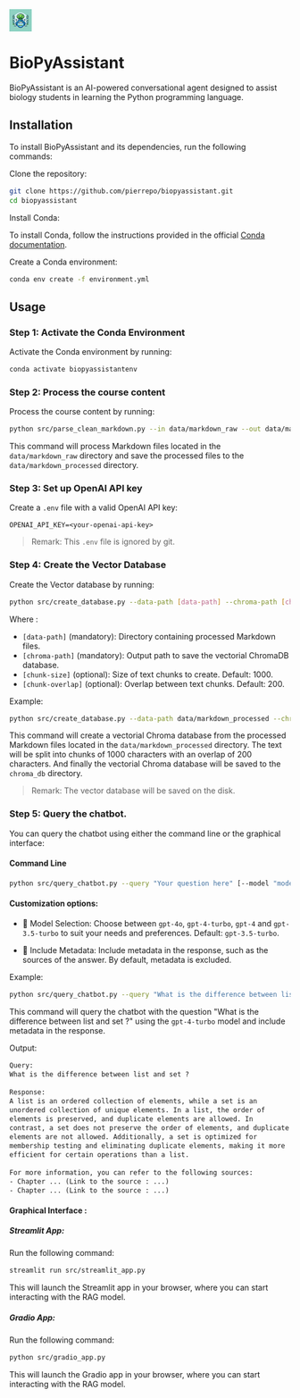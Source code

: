 
<div style="display: flex; align-items: left;">
  <img src="data/logo.webp" alt="Logo" width="40" height="40">
</div>

# BioPyAssistant

BioPyAssistant is an AI-powered conversational agent designed to assist biology students in learning the Python programming language.


## Installation

To install BioPyAssistant and its dependencies, run the following commands:

Clone the repository:

```bash
git clone https://github.com/pierrepo/biopyassistant.git
cd biopyassistant
```

Install Conda:

To install Conda, follow the instructions provided in the official [Conda documentation](https://docs.conda.io/projects/conda/en/latest/user-guide/install/index.html).

Create a Conda environment:

```bash
conda env create -f environment.yml
```


## Usage

### Step 1: Activate the Conda Environment

Activate the Conda environment by running:

```bash
conda activate biopyassistantenv
```

### Step 2: Process the course content

Process the course content by running:

```bash
python src/parse_clean_markdown.py --in data/markdown_raw --out data/markdown_processed
```

This command will process Markdown files located in the `data/markdown_raw` directory and save the processed files to the `data/markdown_processed` directory.

### Step 3: Set up OpenAI API key

Create a `.env` file with a valid OpenAI API key:

```text
OPENAI_API_KEY=<your-openai-api-key>
```

> Remark: This `.env` file is ignored by git.

### Step 4: Create the Vector Database

Create the Vector database by running:

```bash
python src/create_database.py --data-path [data-path] --chroma-path [chroma-path] --chunk-size [chunk-size] --chunk-overlap [chunk-overlap] 
```
Where :
- `[data-path]` (mandatory): Directory containing processed Markdown files.
- `[chroma-path]` (mandatory): Output path to save the vectorial ChromaDB database.
- `[chunk-size]` (optional): Size of text chunks to create. Default: 1000.
- `[chunk-overlap]` (optional): Overlap between text chunks. Default: 200.

Example:
  
```bash
python src/create_database.py --data-path data/markdown_processed --chroma-path chroma_db
```
This command will create a vectorial Chroma database from the processed Markdown files located in the `data/markdown_processed` directory. The text will be split into chunks of 1000 characters with an overlap of 200 characters. And finally the vectorial Chroma database will be saved to the `chroma_db` directory.

> Remark: The vector database will be saved on the disk.


### Step 5: Query the chatbot.

You can query the chatbot using either the command line or the graphical interface:


#### **Command Line**

```bash
python src/query_chatbot.py --query "Your question here" [--model "model_name"]  [--include-metadata]
```

#### Customization options:

- 🤖 Model Selection: Choose between `gpt-4o`, `gpt-4-turbo`, `gpt-4` and `gpt-3.5-turbo` to suit your needs and preferences. Default: `gpt-3.5-turbo`.

- 📝 Include Metadata: Include metadata in the response, such as the sources of the answer. By default, metadata is excluded.

Example:

```bash
python src/query_chatbot.py --query "What is the difference between list and set ?" --model gpt-4-turbo --include-metadata
```

This command will query the chatbot with the question "What is the difference between list and set ?" using the `gpt-4-turbo` model and include metadata in the response.

Output:

```text
Query:
What is the difference between list and set ?

Response:
A list is an ordered collection of elements, while a set is an unordered collection of unique elements. In a list, the order of elements is preserved, and duplicate elements are allowed. In contrast, a set does not preserve the order of elements, and duplicate elements are not allowed. Additionally, a set is optimized for membership testing and eliminating duplicate elements, making it more efficient for certain operations than a list.

For more information, you can refer to the following sources:
- Chapter ... (Link to the source : ...)
- Chapter ... (Link to the source : ...)
```


#### **Graphical Interface** :

##### Streamlit App:

Run the following command:

```bash
streamlit run src/streamlit_app.py
```

This will launch the Streamlit app in your browser, where you can start interacting with the RAG model.

##### Gradio App:

Run the following command:

```bash
python src/gradio_app.py
```

This will launch the Gradio app in your browser, where you can start interacting with the RAG model.

